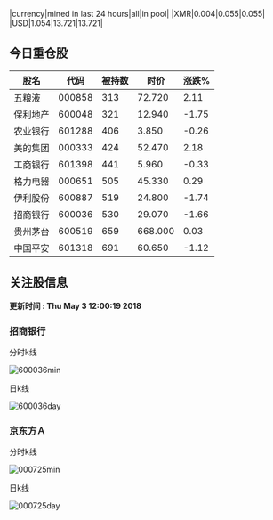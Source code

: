 |currency|mined in last 24 hours|all|in pool|
|XMR|0.004|0.055|0.055|
|USD|1.054|13.721|13.721|

## 今日重仓股 

|股名|代码|被持数|时价|涨跌%|
|---|---|---|---|---|
|五粮液|000858|313|72.720|2.11|
|保利地产|600048|321|12.940|-1.75|
|农业银行|601288|406|3.850|-0.26|
|美的集团|000333|424|52.470|2.18|
|工商银行|601398|441|5.960|-0.33|
|格力电器|000651|505|45.330|0.29|
|伊利股份|600887|519|24.800|-1.74|
|招商银行|600036|530|29.070|-1.66|
|贵州茅台|600519|659|668.000|0.03|
|中国平安|601318|691|60.650|-1.12|

## 关注股信息
**更新时间 : Thu May  3 12:00:19 2018**
### 招商银行 
分时k线

![600036min](http://image.sinajs.cn/newchart/min/n/sh600036.gif)

日k线

![600036day](http://image.sinajs.cn/newchart/daily/n/sh600036.gif)

### 京东方Ａ 
分时k线

![000725min](http://image.sinajs.cn/newchart/min/n/sz000725.gif)

日k线

![000725day](http://image.sinajs.cn/newchart/daily/n/sz000725.gif)
